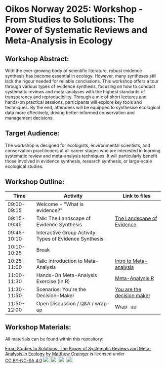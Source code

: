 # Oikos Norway 2025: Workshop - From Studies to Solutions: The Power of Systematic Reviews and Meta-Analysis in Ecology 

## Workshop Abstract: 

With the ever-growing body of scientific literature, robust evidence synthesis has become essential in ecology. However, many syntheses still lack the rigour needed for reliable conclusions. This workshop offers a tour through various types of evidence synthesis, focusing on how to conduct systematic reviews and meta-analyses with the highest standards of transparency and reproducibility. Through a mix of short lectures and hands-on practical sessions, participants will explore key tools and techniques. By the end, attendees will be equipped to synthesise ecological data more effectively, driving better-informed conservation and management decisions. 

## Target Audience: 
The workshop is designed for ecologists, environmental scientists, and conservation practitioners at all career stages who are interested in learning systematic review and meta-analysis techniques. It will particularly benefit those involved in evidence synthesis, research synthesis, or large-scale ecological studies. 

## Workshop Outline:

|Time	          |Activity                                     | Link to files       |   
|---------------|---------------------------------------------|-----------------|
|09:00-09:15	  |Welcome - "What is evidence?"||
|09:15-09:45	  |Talk: The Landscape of Evidence Synthesis|[The Landscape of Evidence](https://drmattg.github.io/Oikos_Norway_meta_analysis/The_Landscape_of_Evidence_Synthesis.html)|
|09:45-10:10	  |Interactive Group Activity: Types of Evidence Synthesis||
|10:10-10:25	  |Break||
|10:25-11:00	  |Talk: Introduction to Meta-Analysis|[Intro to Meta-analysis](https://drmattg.github.io/Oikos_Norway_meta_analysis/Introduction_to_Meta-Analysis.html)|
|11:00-11:30	  |Hands-On Meta-Analysis Exercise (in R)|[Meta-Analysis R](https://drmattg.github.io/Oikos_Norway_meta_analysis/Meta_analysis.html)|
|11:30-11:50	  |Scenarios: You're the Decision-Maker|[You are the decision maker](https://drmattg.github.io/Oikos_Norway_meta_analysis/Youre_the_decision_maker.html)|
|11:50-12:00	  |Open Discussion / Q&A / wrap-up|[Wrap-up](https://drmattg.github.io/Oikos_Norway_meta_analysis/wrap_up.html)|


## Workshop Materials:

All materials can be found within this repository:




<p xmlns:cc="http://creativecommons.org/ns#" xmlns:dct="http://purl.org/dc/terms/"><a property="dct:title" rel="cc:attributionURL" href="https://github.com/DrMattG/Oikos_Norway_meta_analysis">From Studies to Solutions: The Power of Systematic Reviews and Meta-Analysis in Ecology</a> by <a rel="cc:attributionURL dct:creator" property="cc:attributionName" href="https://github.com/DrMattG">Matthew Grainger</a> is licensed under <a href="https://creativecommons.org/licenses/by-nc-sa/4.0/?ref=chooser-v1" target="_blank" rel="license noopener noreferrer" style="display:inline-block;">CC BY-NC-SA 4.0<img style="height:22px!important;margin-left:3px;vertical-align:text-bottom;" src="https://mirrors.creativecommons.org/presskit/icons/cc.svg?ref=chooser-v1" alt=""><img style="height:22px!important;margin-left:3px;vertical-align:text-bottom;" src="https://mirrors.creativecommons.org/presskit/icons/by.svg?ref=chooser-v1" alt=""><img style="height:22px!important;margin-left:3px;vertical-align:text-bottom;" src="https://mirrors.creativecommons.org/presskit/icons/nc.svg?ref=chooser-v1" alt=""><img style="height:22px!important;margin-left:3px;vertical-align:text-bottom;" src="https://mirrors.creativecommons.org/presskit/icons/sa.svg?ref=chooser-v1" alt=""></a></p>






